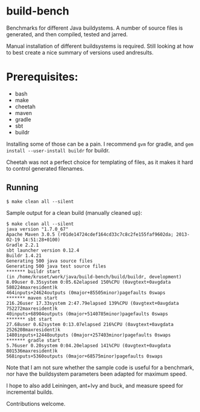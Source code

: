 # build-bench

Benchmarks for different Java buildystems.
A number of source files is generated, and then compiled, tested and jarred.

Manual installation of different buildsystems is required.
Still looking at how to best create a nice summary of versions used andresults.


# Prerequisites:

* bash
* make
* cheetah
* maven
* gradle
* sbt
* buildr

Installing some of those can be a pain. I recommend ```gvm``` for gradle, and ```gem install --user-install buildr``` for buildr.

Cheetah was not a perfect choice for templating of files, as it makes it hard to control generated filenames.

## Running
```
$ make clean all --silent
```


Sample output for a clean build (manually cleaned up):
```
$ make clean all --silent
java version "1.7.0_67"
Apache Maven 3.0.5 (r01de14724cdef164cd33c7c8c2fe155faf9602da; 2013-02-19 14:51:28+0100)
Gradle 2.2.1
sbt launcher version 0.12.4
Buildr 1.4.21
Generating 500 java source files
Generating 500 java test source files
******* buildr start
(in /home/kruset/work/java/build-bench/build/buildr, development)
8.09user 0.35system 0:05.62elapsed 150%CPU (0avgtext+0avgdata 580224maxresident)k
464inputs+24624outputs (0major+85505minor)pagefaults 0swaps
******* maven start
216.26user 17.33system 2:47.79elapsed 139%CPU (0avgtext+0avgdata 752272maxresident)k
40inputs+68904outputs (0major+5140785minor)pagefaults 0swaps
******* sbt start
27.68user 0.62system 0:13.07elapsed 216%CPU (0avgtext+0avgdata 2526208maxresident)k
1480inputs+12448outputs (0major+257403minor)pagefaults 0swaps
******* gradle start
5.76user 0.20system 0:04.20elapsed 141%CPU (0avgtext+0avgdata 801536maxresident)k
568inputs+5360outputs (0major+68575minor)pagefaults 0swaps
```

Note that I am not sure whether the sample code is useful for a benchmark,
nor have the buildsystem parameters been adapted for maximum speed.

I hope to also add Leiningen, ant+Ivy and buck, and measure speed for incremental builds.

Contributions welcome.
